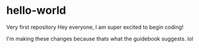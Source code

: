 # hello-world
Very first repository
Hey everyone, I am super excited to begin coding!

I'm making these changes because thats what the guidebook suggests. lol

